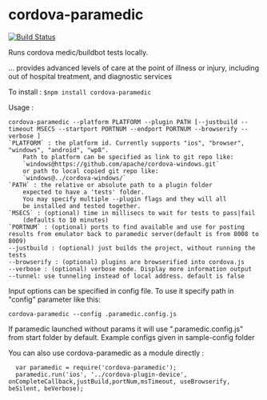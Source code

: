 cordova-paramedic
=================

[![Build Status](https://travis-ci.org/purplecabbage/cordova-paramedic.svg?branch=master)](https://travis-ci.org/purplecabbage/cordova-paramedic)

Runs cordova medic/buildbot tests locally.

... provides advanced levels of care at the point of illness or injury, including out of hospital treatment, and diagnostic services

To install :
``` $npm install cordova-paramedic ```

Usage :

```
cordova-paramedic --platform PLATFORM --plugin PATH [--justbuild --timeout MSECS --startport PORTNUM --endport PORTNUM --browserify --verbose ]
`PLATFORM` : the platform id. Currently supports "ios", "browser", "windows", "android", "wp8". 
	Path to platform can be specified as link to git repo like: 
	`windows@https://github.com/apache/cordova-windows.git`
	or path to local copied git repo like: 
	`windows@../cordova-windows/`
`PATH` : the relative or absolute path to a plugin folder
	expected to have a 'tests' folder.
	You may specify multiple --plugin flags and they will all
	be installed and tested together.
`MSECS` : (optional) time in millisecs to wait for tests to pass|fail 
	(defaults to 10 minutes) 
`PORTNUM` : (optional) ports to find available and use for posting results from emulator back to paramedic server(default is from 8008 to 8009)
--justbuild : (optional) just builds the project, without running the tests 
--browserify : (optional) plugins are browserified into cordova.js 
--verbose : (optional) verbose mode. Display more information output
--tunnel: use tunneling instead of local address. default is false

```

Input options can be specified in config file. To use it specify path in "config" parameter like this:

```
cordova-paramedic --config .paramedic.config.js
```

If paramedic launched without params it will use ".paramedic.config.js" from start folder by default.
Example configs given in sample-config folder

You can also use cordova-paramedic as a module directly :

```
  var paramedic = require('cordova-paramedic');
  paramedic.run('ios', '../cordova-plugin-device', onCompleteCallback,justBuild,portNum,msTimeout, useBrowserify, beSilent, beVerbose);
```


